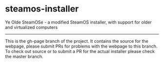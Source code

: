 steamos-installer
=================

Ye Olde SteamOSe - a modified SteamOS installer, with support for older and virtualized computers

---

This is the gh-page branch of the project. It contains the source for the webpage, please submit PRs for problems with the webpage to this branch. To check out source or to submit a PR for the actual installer please check the master branch.
